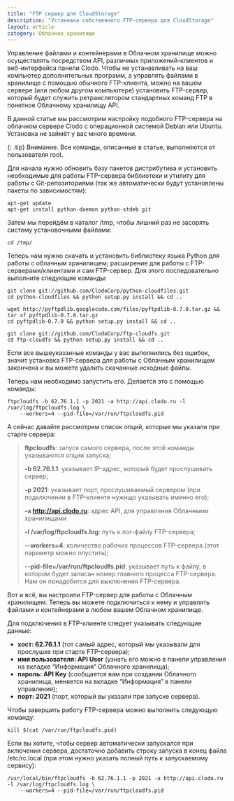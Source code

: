 ```yaml
---
title: "FTP сервер для CloudStorage"
description: "Установка собственного FTP-сервера для CloudStorage"
layout: article
category: Облачное хранилище
---
```



Управление файлами и контейнерами в Облачном хранилище можно осуществлять посредством API, различных приложений-клиентов и веб-интерфейса панели Clodo. Чтобы не устанавливать на ваш компьютер дополнительных программ, а управлять файлами в хранилище с помощью обычного FTP-клиента, можно на вашем сервере (или любом другом компьютере) установить FTP-сервер, который будет служить ретранслятором стандартных команд FTP в понятное Облачному хранилищу API.

В данной статье мы рассмотрим настройку подобного FTP-сервера на облачном сервере Clodo с операционной системой Debian или Ubuntu. Установка не займёт у вас много времени.

{: .tip} Внимание. Все команды, описанные в статье, выполняются от пользователя root.

Для начала нужно обновить базу пакетов дистрибутива и установить необходимые для работы FTP-сервера библиотеки и утилиту для работы с Git-репозиториями (так же автоматически будут установлены пакеты по зависимостям):

	apt-get update
	apt-get install python-daemon python-stdeb git

Затем мы перейдём в каталог /tmp, чтобы лишний раз не засорять систему установочными файлами:

	cd /tmp/

Теперь нам нужно скачать и установить библиотеку языка Python для работы с облачным хранилищем; расширение для работы с FTP-серверами/клиентами и сам FTP-сервер. Для этого последовательно выполните следующие команды:

	git clone git://github.com/ClodoCorp/python-cloudfiles.git
	cd python-cloudfiles && python setup.py install && cd ..

	wget http://pyftpdlib.googlecode.com/files/pyftpdlib-0.7.0.tar.gz && tar xf pyftpdlib-0.7.0.tar.gz
	cd pyftpdlib-0.7.0 && python setup.py install && cd ..

	git clone git://github.com/ClodoCorp/ftp-cloudfs.git
	cd ftp-cloudfs && python setup.py install && cd ..

Если все вышеуказанные команды у вас выполнились без ошибок, значит установка FTP-сервера для работы с Облачным хранилищем закончена и вы можете удалить скачанные исходные файлы.

Теперь нам необходимо запустить его. Делается это с помощью команды:

	ftpcloudfs -b 62.76.1.1 -p 2021 -a http://api.clodo.ru -l /var/log/ftpcloudfs.log \
		--workers=4 --pid-file=/var/run/ftpcloudfs.pid

А сейчас давайте рассмотрим список опций, которые мы указали при старте сервера:

> __ftpcloudfs__: запуск самого сервера, после этой команды указываются опции запуска;
> 
> __-b 62.76.1.1__: указывает IP-адрес, который будет прослушивать сервер;
> 
> __-p 2021__: указывает порт, прослушиваемый сервером (при подключении в FTP-клиенте нужнщо указывать именно его);
> 
> __-a http://api.clodo.ru__: адрес API, для управления Облачными хранилищами
> 
> __-l /var/log/ftpcloudfs.log__: путь к лог-файлу FTP-сервера;
> 
> __--workers=4__: количество рабочих процессов FTP-сервера (этот параметр можно опустить);
> 
> __--pid-file=/var/run/ftpcloudfs.pid__: указывает путь к файлу, в котором будет записан номер главного процесса FTP-сервера. Нам он понадобится для выключения FTP-сервера.


Вот и всё, вы настроили FTP-сервер для работы с Облачным хранилищем. Теперь вы можете подключиться к нему и управлять файлами и контейнерами в любом вашем Облачном хранилище.

Для подключения в FTP-клиенте следует указывать следующие данные:

* __хост: 62.76.1.1__ (тот самый адрес, который мы указывали для прослушке при старте FTP-сервера);
* __имя пользователя: API User__ (узнать его можно в панели управления на вкладке “Информация” Облачного хранилища);
* __пароль: API Key__ (сообщается вам при создании Облачного хранилища, меняется на вкладке “Информация” в панели управления);
* __порт: 2021__ (порт, который вы указали при запуске сервера).

Чтобы завершить работу FTP-сервера можно выполнить следующую команду:

	kill $(cat /var/run/ftpcloudfs.pid)

Если вы хотите, чтобы сервер автоматически запускался при включении сервера, достаточно добавить строку запуска в конец файла /etc/rc.local (при этом нужно указать полный путь к запускаемому сервису):

	/usr/local/bin/ftpcloudfs -b 62.76.1.1 -p 2021 -a http://api.clodo.ru -l /var/log/ftpcloudfs.log \
		--workers=4 --pid-file=/var/run/ftpcloudfs.pid

